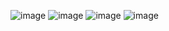 ![image](https://github.com/user-attachments/assets/8f500aff-eb52-422a-850c-8bc755afd0df)
![image](https://github.com/user-attachments/assets/956a8de3-933d-40d7-966a-df5ddc17fa4b)
![image](https://github.com/user-attachments/assets/f77719a3-d51a-4d22-8c19-4676435dcdb8)
![image](https://github.com/user-attachments/assets/37a5f2ae-2578-4a0b-a718-a93c29b98de5)
